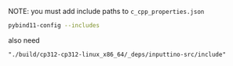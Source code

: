 NOTE: you must add include paths to `c_cpp_properties.json`

```sh
pybind11-config --includes
```

also need

```
"./build/cp312-cp312-linux_x86_64/_deps/inputtino-src/include"
```
